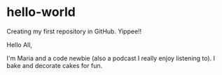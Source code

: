 # hello-world
Creating my first repository in GitHub. Yippee!!

Hello All,

I'm Maria and a code newbie (also a podcast I really enjoy listening to). 
I bake and decorate cakes for fun.
